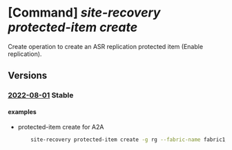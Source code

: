 # [Command] _site-recovery protected-item create_

Create operation to create an ASR replication protected item (Enable replication).

## Versions

### [2022-08-01](/Resources/mgmt-plane/L3N1YnNjcmlwdGlvbnMve30vcmVzb3VyY2Vncm91cHMve30vcHJvdmlkZXJzL21pY3Jvc29mdC5yZWNvdmVyeXNlcnZpY2VzL3ZhdWx0cy97fS9yZXBsaWNhdGlvbmZhYnJpY3Mve30vcmVwbGljYXRpb25wcm90ZWN0aW9uY29udGFpbmVycy97fS9yZXBsaWNhdGlvbnByb3RlY3RlZGl0ZW1zL3t9/2022-08-01.xml) **Stable**

<!-- mgmt-plane /subscriptions/{}/resourcegroups/{}/providers/microsoft.recoveryservices/vaults/{}/replicationfabrics/{}/replicationprotectioncontainers/{}/replicationprotecteditems/{} 2022-08-01 -->

#### examples

- protected-item create for A2A
    ```bash
        site-recovery protected-item create -g rg --fabric-name fabric1_name -n protected_item_name --protection-container container1_name --vault-name vault_name --policy-id policy_id --provider-details '{a2a:{fabric-object-id:vm_id,vm-managed-disks:[{disk-id:os_disk,primary-staging-azure-storage-account-id:storage1_id,recovery-resource-group-id:rg_id}],recovery-azure-network-id:vnet2_id,recovery-container-id:container2_id,recovery-resource-group-id:rg_id,recovery-subnet-name:vnet2_subnet}}'
    ```
